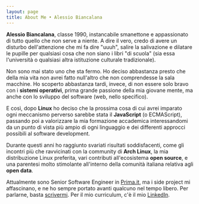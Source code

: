 ```yaml
---
layout: page
title: About Me • Alessio Biancalana
---
```


**Alessio Biancalana**, classe 1990, instancabile smanettone e appassionato di tutto quello che non serve a niente. A dire il vero, credo di avere un disturbo dell'attenzione che mi fa dire "uuuh", salire la salivazione e dilatare le pupille per qualsiasi cosa che non siano i libri "di scuola" (sia essa l'università o qualsiasi altra istituzione culturale tradizionale).

Non sono mai stato uno che sta fermo. Ho deciso abbastanza presto che della mia vita non avrei fatto null'altro che non comprendesse la sala macchine. Ho scoperto abbastanza tardi, invece, di non essere solo bravo con i **sistemi operativi**, prima grande passione della mia giovane mente, ma anche con lo sviluppo del software (web, nello specifico).

E così, dopo **Linux** ho deciso che la prossima cosa di cui avrei imparato ogni meccanismo perverso sarebbe stata il **JavaScript** (o ECMAScript), passando poi a valorizzare la mia formazione accademica interessandomi da un punto di vista più ampio di ogni linguaggio e dei differenti approcci possibili al software development.

Durante questi anni ho raggiunto svariati risultati soddisfacenti, come gli incontri più che ravvicinati con la community di **Arch Linux**, la mia distribuzione Linux preferita, vari contributi all'ecosistema **open source**, e una parentesi molto stimolante all'interno della comunità italiana relativa agli **open data**.

Attualmente sono Senior Software Engineer in [Prima.it](https://www.prima.it/), ma i side project mi affascinano, e ne ho sempre portato avanti qualcuno nel tempo libero. Per parlarne, basta [scrivermi](mailto:dottorblaster@gmail.com). Per il mio curriculum, c'è il mio [LinkedIn](https://it.linkedin.com/in/alessiobiancalana).

